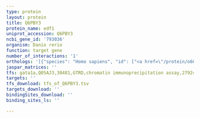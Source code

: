 ```yaml
---
type: protein
layout: protein
title: Q6PBY3
protein_name: edf1
uniprot_accession: Q6PBY3
ncbi_gene_id: '793036'
organism: Danio rerio
function: target gene
number_of_interactions: '1'
orthologs: '[{"species": "Homo sapiens", "id": ["<a href=\"/protein/o60869\">O60869</a>"]}, {"species": "Mus musculus", "id": ["<a href=\"/protein/q9jmg1\">Q9JMG1</a>"]}, {"species": "Rattus norvegicus", "id": ["<a href=\"/protein/p69736\">P69736</a>"]}, {"species": "Drosophila melanogaster", "id": ["Q9XZ03"]}, {"species": "Caenorhabditis elegans", "id": ["<a href=\"/protein/q9xtv4\">Q9XTV4</a>"]}, {"species": "Saccharomyces cerevisiae", "id": ["<a href=\"/protein/o14467\">O14467</a>"]}]'
jaspar_matrices: ''
tfs: gata1a,Q05AJ3,30481,GTRD,chromatin immunoprecipitation assay,27924024%5Buid%5D,No
targets: ''
tfs_download: tfs_of_Q6PBY3.tsv
targets_download: ''
bindingSites_download: ''
binding_sites_ls: ''

---
```

